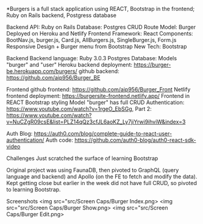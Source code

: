 *Burgers is a full stack application using REACT, Bootstrap in the frontend; Ruby on Rails backend, Postgress database

Backend API: Ruby on Rails
Database: Postgres
CRUD Route Model: Burger
Deployed on Heroku and Netlify
Frontend Framework: React
Components: BootNav.js, burger.js, Card.js, AllBurgers.js, SingleBurger.js, Form.js
Responsive Design + Burger menu from Bootstrap
New Tech: Bootstrap


Backend
 Backend language: Ruby 3.0.3
 Postgres Database: Models "burger" and "user"
 Heroku backend deployment: https://burger-be.herokuapp.com/burgers/
 github backend: https://github.com/aip956/Burger_BE


Frontend
 github frontend: https://github.com/aip956/Burger_Front
 Netlify frontend deployment: https://burgersite-frontend.netlify.app/
 Frontend in REACT
 Bootstrap styling
 Model "burger" has full CRUD
 Authentication: https://www.youtube.com/watch?v=1rgeO_EbSGg, 
 Part 2: https://www.youtube.com/watch?v=NuCZgR09csE&list=PLZ14qQz3cfJL6aoKZ_Ly7jiYrwi9ihviW&index=3
 
 Auth Blog: https://auth0.com/blog/complete-guide-to-react-user-authentication/
 Auth code: https://github.com/auth0-blog/auth0-react-sdk-video



Challenges
 Just scratched the surface of learning Bootstrap

 Original project was using FaunaDB, then pivoted to GraphQL (query language and backend) and Apollo (on the FE to fetch and modify the data). Kept getting close but earlier in the week did not have full CRUD, so pivoted to learning Bootstrap.


Screenshots
<img src="src/Screen Caps/Burger Index.png>
<img src="src/Screen Caps/Burger Show.png>
<img src="src/Screen Caps/Burger Edit.png>
